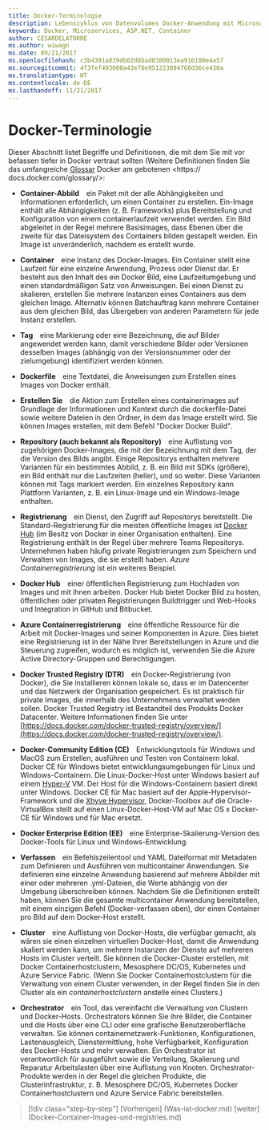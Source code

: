 ```yaml
---
title: Docker-Terminologie
description: Lebenszyklus von Datenvolumes Docker-Anwendung mit Microsoft-Webplattform und Tools
keywords: Docker, Microservices, ASP.NET, Container
author: CESARDELATORRE
ms.author: wiwagn
ms.date: 09/21/2017
ms.openlocfilehash: c3b4391a839db02d8bad8380013ea916100e4a57
ms.sourcegitcommit: 4f3fef493080a43e70e951223894768d36ce430a
ms.translationtype: HT
ms.contentlocale: de-DE
ms.lasthandoff: 11/21/2017
---
```

# <a name="docker-terminology"></a>Docker-Terminologie

Dieser Abschnitt listet Begriffe und Definitionen, die mit dem Sie mit vor befassen tiefer in Docker vertraut sollten (Weitere Definitionen finden Sie das umfangreiche [Glossar](https://docs.docker.com/glossary/) Docker am gebotenen <https:// docs.docker.com/glossary/>:

-   **Container-Abbild** ein Paket mit der alle Abhängigkeiten und Informationen erforderlich, um einen Container zu erstellen. Ein-Image enthält alle Abhängigkeiten (z. B. Frameworks) plus Bereitstellung und Konfiguration von einem containerlaufzeit verwendet werden. Ein Bild abgeleitet in der Regel mehrere Basisimages, dass Ebenen über die zweite für das Dateisystem des Containers bilden gestapelt werden. Ein Image ist unveränderlich, nachdem es erstellt wurde.

-   **Container** eine Instanz des Docker-Images. Ein Container stellt eine Laufzeit für eine einzelne Anwendung, Prozess oder Dienst dar. Er besteht aus den Inhalt des ein Docker Bild, eine Laufzeitumgebung und einen standardmäßigen Satz von Anweisungen. Bei einen Dienst zu skalieren, erstellen Sie mehrere Instanzen eines Containers aus dem gleichen Image. Alternativ können Batchauftrag kann mehrere Container aus dem gleichen Bild, das Übergeben von anderen Parametern für jede Instanz erstellen.

-   **Tag** eine Markierung oder eine Bezeichnung, die auf Bilder angewendet werden kann, damit verschiedene Bilder oder Versionen desselben Images (abhängig von der Versionsnummer oder der zielumgebung) identifiziert werden können.

-   **Dockerfile** eine Textdatei, die Anweisungen zum Erstellen eines Images von Docker enthält.

-   **Erstellen Sie** die Aktion zum Erstellen eines containerimages auf Grundlage der Informationen und Kontext durch die dockerfile-Datei sowie weitere Dateien in den Ordner, in dem das Image erstellt wird. Sie können Images erstellen, mit dem Befehl "Docker Docker Build".

-   **Repository (auch bekannt als Repository)** eine Auflistung von zugehörigen Docker-Images, die mit der Bezeichnung mit dem Tag, der die Version des Bilds angibt. Einige Repositorys enthalten mehrere Varianten für ein bestimmtes Abbild, z. B. ein Bild mit SDKs (größere), ein Bild enthält nur die Laufzeiten (heller), und so weiter. Diese Varianten können mit Tags markiert werden. Ein einzelnes Repository kann Plattform Varianten, z. B. ein Linux-Image und ein Windows-Image enthalten.

-   **Registrierung** ein Dienst, den Zugriff auf Repositorys bereitstellt. Die Standard-Registrierung für die meisten öffentliche Images ist [Docker Hub](https://hub.docker.com/) (im Besitz von Docker in einer Organisation enthalten). Eine Registrierung enthält in der Regel über mehrere Teams Repositorys. Unternehmen haben häufig private Registrierungen zum Speichern und Verwalten von Images, die sie erstellt haben. *Azure Containerregistrierung* ist ein weiteres Beispiel.

-   **Docker Hub** einer öffentlichen Registrierung zum Hochladen von Images und mit ihnen arbeiten. Docker Hub bietet Docker Bild zu hosten, öffentlichen oder privaten Registrierungen Buildtrigger und Web-Hooks und Integration in GitHub und Bitbucket.

-   **Azure Containerregistrierung** eine öffentliche Ressource für die Arbeit mit Docker-Images und seiner Komponenten in Azure. Dies bietet eine Registrierung ist in der Nähe Ihrer Bereitstellungen in Azure und die Steuerung zugreifen, wodurch es möglich ist, verwenden Sie die Azure Active Directory-Gruppen und Berechtigungen.

-   **Docker Trusted Registry (DTR)** ein Docker-Registrierung (von Docker), die Sie installieren können lokale so, dass er im Datencenter und das Netzwerk der Organisation gespeichert. Es ist praktisch für private Images, die innerhalb des Unternehmens verwaltet werden sollen. Docker Trusted Registry ist Bestandteil des Produkts Docker Datacenter. Weitere Informationen finden Sie unter [https://docs.docker.com/docker-trusted-registry/overview/](https://docs.docker.com/docker-trusted-registry/overview/).

-   **Docker-Community Edition (CE)** Entwicklungstools für Windows und MacOS zum Erstellen, ausführen und Testen von Containern lokal. Docker CE für Windows bietet entwicklungsumgebungen für Linux und Windows-Containern. Die Linux-Docker-Host unter Windows basiert auf einem [Hyper-V](https://www.microsoft.com/en-us/server-cloud/solutions/virtualization.aspx) VM. Der Host für die Windows-Containern basiert direkt unter Windows. Docker CE für Mac basiert auf der Apple-Hypervisor-Framework und die [Xhyve Hypervisor](https://github.com/mist64/xhyve), Docker-Toolbox auf die Oracle-VirtualBox stellt auf einen Linux-Docker-Host-VM auf Mac OS x Docker-CE für Windows und für Mac ersetzt.

-   **Docker Enterprise Edition (EE)** eine Enterprise-Skalierung-Version des Docker-Tools für Linux und Windows-Entwicklung.

-   **Verfassen** ein Befehlszeilentool und YAML Dateiformat mit Metadaten zum Definieren und Ausführen von multicontainer Anwendungen. Sie definieren eine einzelne Anwendung basierend auf mehrere Abbilder mit einer oder mehreren .yml-Dateien, die Werte abhängig von der Umgebung überschreiben können. Nachdem Sie die Definitionen erstellt haben, können Sie die gesamte multicontainer Anwendung bereitstellen, mit einem einzigen Befehl (Docker-verfassen oben), der einen Container pro Bild auf dem Docker-Host erstellt.

-   **Cluster** eine Auflistung von Docker-Hosts, die verfügbar gemacht, als wären sie einen einzelnen virtuellen Docker-Host, damit die Anwendung skaliert werden kann, um mehrere Instanzen der Dienste auf mehreren Hosts im Cluster verteilt. Sie können die Docker-Cluster erstellen, mit Docker Containerhostclustern, Mesosphere DC/OS, Kubernetes und Azure Service Fabric. (Wenn Sie Docker Containerhostclustern für die Verwaltung von einem Cluster verwenden, in der Regel finden Sie in den Cluster als ein *containerhostclustern* anstelle eines Clusters.)

-   **Orchestrator** ein Tool, das vereinfacht die Verwaltung von Clustern und Docker-Hosts. Orchestrators können Sie ihre Bilder, die Container und die Hosts über eine CLI oder eine grafische Benutzeroberfläche verwalten. Sie können containernetzwerk-Funktionen, Konfigurationen, Lastenausgleich, Dienstermittlung, hohe Verfügbarkeit, Konfiguration des Docker-Hosts und mehr verwalten. Ein Orchestrator ist verantwortlich für ausgeführt sowie die Verteilung, Skalierung und Reparatur Arbeitslasten über eine Auflistung von Knoten. Orchestrator-Produkte werden in der Regel die gleichen Produkte, die Clusterinfrastruktur, z. B. Mesosphere DC/OS, Kubernetes Docker Containerhostclustern und Azure Service Fabric bereitstellen.


>[!div class="step-by-step"]
[Vorherigen] (Was-ist-docker.md) [weiter] (Docker-Container-Images-und-registries.md)
